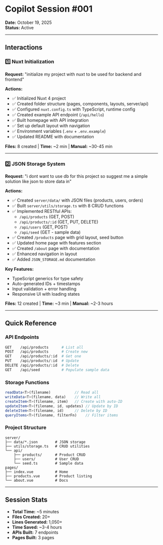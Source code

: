 # Copilot Session #001

**Date:** October 19, 2025  
**Status:** Active

---

## Interactions

### 1️⃣ Nuxt Initialization
**Request:** "initialize my project with nuxt to be used for backend and frontend"

**Actions:**
- ✅ Initialized Nuxt 4 project
- ✅ Created folder structure (pages, components, layouts, server/api)
- ✅ Configured `nuxt.config.ts` with TypeScript, runtime config
- ✅ Created example API endpoint (`/api/hello`)
- ✅ Built homepage with API integration
- ✅ Set up default layout with navigation
- ✅ Environment variables (`.env` + `.env.example`)
- ✅ Updated README with documentation

**Files:** 8 created | **Time:** ~2 min | **Manual:** ~30-45 min

---

### 2️⃣ JSON Storage System
**Request:** "i dont want to use db for this project so suggest me a simple solution like json to store data in"

**Actions:**
- ✅ Created `server/data/` with JSON files (products, users, orders)
- ✅ Built `server/utils/storage.ts` with 8 CRUD functions
- ✅ Implemented RESTful APIs:
  - `/api/products` (GET, POST)
  - `/api/products/:id` (GET, PUT, DELETE)
  - `/api/users` (GET, POST)
  - `/api/seed` (GET - sample data)
- ✅ Created `/products` page with grid layout, seed button
- ✅ Updated home page with features section
- ✅ Created `/about` page with documentation
- ✅ Enhanced navigation in layout
- ✅ Added `JSON_STORAGE.md` documentation

**Key Features:**
- TypeScript generics for type safety
- Auto-generated IDs + timestamps
- Input validation + error handling
- Responsive UI with loading states

**Files:** 12 created | **Time:** ~3 min | **Manual:** ~2-3 hours

---

## Quick Reference

### API Endpoints
```bash
GET    /api/products      # List all
POST   /api/products      # Create new
GET    /api/products/:id  # Get one
PUT    /api/products/:id  # Update
DELETE /api/products/:id  # Delete
GET    /api/seed          # Populate sample data
```

### Storage Functions
```typescript
readData<T>(filename)           // Read all
writeData<T>(filename, data)    // Write all
createItem<T>(filename, item)   // Create with auto-ID
updateItem<T>(filename, id, updates) // Update by ID
deleteItem<T>(filename, id)     // Delete by ID
queryItems<T>(filename, filterFn)    // Filter items
```

### Project Structure
```
server/
├── data/*.json        # JSON storage
├── utils/storage.ts   # CRUD utilities
└── api/
    ├── products/      # Product CRUD
    ├── users/         # User CRUD
    └── seed.ts        # Sample data
pages/
├── index.vue          # Home
├── products.vue       # Product listing
└── about.vue          # Docs
```

---

## Session Stats
- **Total Time:** ~5 minutes
- **Files Created:** 20+
- **Lines Generated:** 1,050+
- **Time Saved:** ~3-4 hours
- **APIs Built:** 7 endpoints
- **Pages Built:** 3 pages
